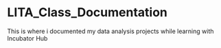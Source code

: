 # LITA_Class_Documentation
This is where i documented my data analysis projects while learning with Incubator Hub
